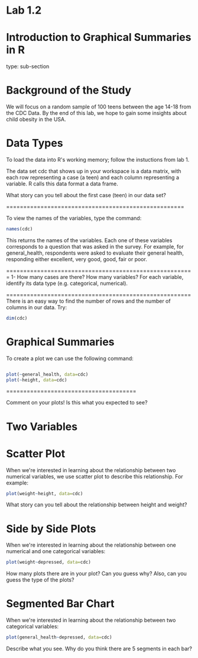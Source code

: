 Lab 1.2
========================================================
Introduction to Graphical Summaries in R
========================================================
type: sub-section

Background of the Study
========================================================

We will focus on a random sample of 100 teens between the age 14-18 from the CDC Data. By the end of this lab, we hope to gain some insights about child obesity in the USA. 

Data Types
===================================================================================

To load the data into R's working memory; follow the instuctions from lab 1.



The data set cdc that shows up in your workspace is a data matrix, with each row representing a case (a teen) and each column representing a variable. R calls this data format a data frame.

What story can you tell about the first case (teen) in our data set?

====================================================

To view the names of the variables, type the command:


```r
names(cdc)
```


This returns the names of the variables. Each one of these variables corresponds to a question that was asked in the survey.  For example, for general_health, respondents were asked to evaluate their general health, responding either excellent, very good, good, fair or poor. 

=======================================================
1- How many cases are there? How many variables?  For each variable, identify its data type (e.g. categorical, numerical).

======================================================
There is an easy way to find the number of rows and the number of columns in our data. Try:  

```r
dim(cdc)
```


Graphical Summaries
======================
To create a plot we can use the following command:

```r

plot(~general_health, data=cdc)
plot(~height, data=cdc)

```

======================================

Comment on your plots! Is this what you expected to see? 

Two Variables
===========================

Scatter Plot 
=========================================
When we're interested in learning about the relationship between two numerical variables, we use scatter plot to describe this relationship. For example:

```r
plot(weight~height, data=cdc)
```

What story can you tell about the relationship between height and weight?

Side by Side Plots
=======================
When we're interested in learning about the relationship between one numerical  and one categorical variables: 

```r
plot(weight~depressed, data=cdc)
```

How many plots there are in your plot? Can you guess why? Also, can you guess the type of the plots?

Segmented Bar Chart
====================================
When we're interested in learning about the relationship between two categorical variables: 

```r
plot(general_health~depressed, data=cdc)
```


Describe what you see. Why do you think there are 5 segments in each bar?





